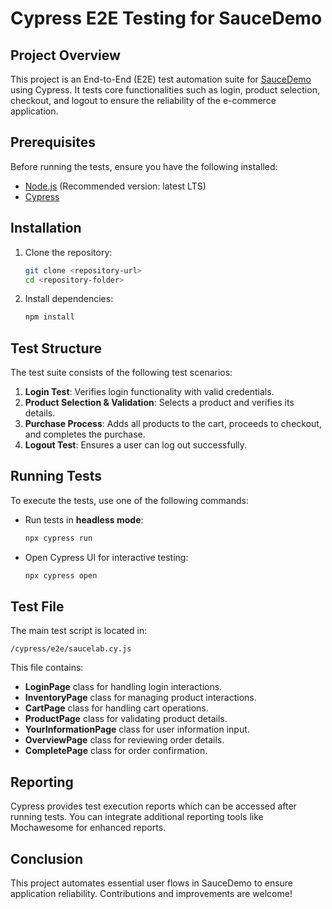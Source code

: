 # Cypress E2E Testing for SauceDemo

## Project Overview

This project is an End-to-End (E2E) test automation suite for [SauceDemo](https://www.saucedemo.com/) using Cypress. It tests core functionalities such as login, product selection, checkout, and logout to ensure the reliability of the e-commerce application.

## Prerequisites

Before running the tests, ensure you have the following installed:

- [Node.js](https://nodejs.org/) (Recommended version: latest LTS)
- [Cypress](https://www.cypress.io/)

## Installation

1. Clone the repository:
   ```sh
   git clone <repository-url>
   cd <repository-folder>
   ```
2. Install dependencies:
   ```sh
   npm install
   ```

## Test Structure

The test suite consists of the following test scenarios:

1. **Login Test**: Verifies login functionality with valid credentials.
2. **Product Selection & Validation**: Selects a product and verifies its details.
3. **Purchase Process**: Adds all products to the cart, proceeds to checkout, and completes the purchase.
4. **Logout Test**: Ensures a user can log out successfully.

## Running Tests

To execute the tests, use one of the following commands:

- Run tests in **headless mode**:

  ```sh
  npx cypress run
  ```

- Open Cypress UI for interactive testing:

  ```sh
  npx cypress open
  ```

## Test File

The main test script is located in:

```
/cypress/e2e/saucelab.cy.js
```

This file contains:

- **LoginPage** class for handling login interactions.
- **InventoryPage** class for managing product interactions.
- **CartPage** class for handling cart operations.
- **ProductPage** class for validating product details.
- **YourInformationPage** class for user information input.
- **OverviewPage** class for reviewing order details.
- **CompletePage** class for order confirmation.

## Reporting

Cypress provides test execution reports which can be accessed after running tests. You can integrate additional reporting tools like Mochawesome for enhanced reports.

## Conclusion

This project automates essential user flows in SauceDemo to ensure application reliability. Contributions and improvements are welcome!

